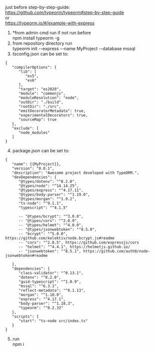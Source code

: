 just before step-by-step-guide: <br>
https://github.com/typeorm/typeorm#step-by-step-guide <br>
or <br>
https://typeorm.io/#/example-with-express <br>

1. *from admin cmd run if not run before<br>
npm install typeorm -g
2. from repository directory run<br>
typeorm init --express --name MyProject --database mssql
3. tsconfig.json can be set to:<br>
```
{
   "compilerOptions": {
      "lib": [
         "es5",
         "es6"
      ],
      "target": "es2020",
      "module": "commonjs",
      "moduleResolution": "node",
      "outDir": "./build",
      "rootDir": "./src",
      "emitDecoratorMetadata": true,
      "experimentalDecorators": true,
      "sourceMap": true
   },
   "exclude": [
      "node_modules"
   ]
}
```
4. package.json can be set to:<br>
```
{
   "name": {{MyProject}},
   "version": "0.0.1",
   "description": "Awesome project developed with TypeORM.",
   "devDependencies": {
      "@types/dotenv": "^8.2.0",
      "@types/node": "^14.14.25",
      "@types/express": "^4.17.11",
      "@types/body-parser": "^1.19.0",
      "@types/morgan": "^1.9.2",
      "ts-node": "^9.1.1",
      "typescript": "^4.1.5"

      -- "@types/bcrypt": "^3.0.0",
      -- "@types/cors": "^2.8.9",
      -- "@types/helmet": "^4.0.0",
      -- "@types/jsonwebtoken": "^8.5.0",
      -- "bcrypt": "^5.0.0", https://github.com/kelektiv/node.bcrypt.js#readme
      -- "cors": "^2.8.5", https://github.com/expressjs/cors
      -- "helmet": "^4.4.1", https://helmetjs.github.io/
      -- "jsonwebtoken": "^8.5.1", https://github.com/auth0/node-jsonwebtoken#readme

   },
   "dependencies": {
      "class-validator": "^0.13.1",
      "dotenv": "^8.2.0",
      "guid-typescript": "^1.0.9",
      "mssql": "^6.3.1",
      "reflect-metadata": "^0.1.13",
      "morgan": "^1.10.0",
      "express": "^4.17.1",
      "body-parser": "^1.18.3",
      "typeorm": "^0.2.32"
   },
   "scripts": {
      "start": "ts-node src/index.ts"
   }
}
```
5. run<br>
npm i
